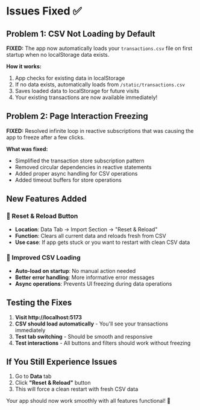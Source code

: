 # Issues Fixed ✅

## Problem 1: CSV Not Loading by Default

**FIXED:** The app now automatically loads your `transactions.csv` file on first startup when no localStorage data exists.

**How it works:**

1. App checks for existing data in localStorage
2. If no data exists, automatically loads from `/static/transactions.csv`
3. Saves loaded data to localStorage for future visits
4. Your existing transactions are now available immediately!

## Problem 2: Page Interaction Freezing

**FIXED:** Resolved infinite loop in reactive subscriptions that was causing the app to freeze after a few clicks.

**What was fixed:**

- Simplified the transaction store subscription pattern
- Removed circular dependencies in reactive statements
- Added proper async handling for CSV operations
- Added timeout buffers for store operations

## New Features Added

### 🔄 Reset & Reload Button

- **Location**: Data Tab → Import Section → "Reset & Reload"
- **Function**: Clears all current data and reloads fresh from CSV
- **Use case**: If app gets stuck or you want to restart with clean CSV data

### 🚀 Improved CSV Loading

- **Auto-load on startup**: No manual action needed
- **Better error handling**: More informative error messages
- **Async operations**: Prevents UI freezing during data operations

## Testing the Fixes

1. **Visit http://localhost:5173**
2. **CSV should load automatically** - You'll see your transactions immediately
3. **Test tab switching** - Should be smooth and responsive
4. **Test interactions** - All buttons and filters should work without freezing

## If You Still Experience Issues

1. Go to **Data** tab
2. Click **"Reset & Reload"** button
3. This will force a clean restart with fresh CSV data

Your app should now work smoothly with all features functional! 🎉
